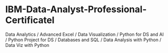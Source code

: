 # IBM-Data-Analyst-Professional-CertificateI
Data Analytics / Advanced Excel / Data Visualization / Python for DS and AI / Python Project for DS / Databases and SQL / Data Analysis with Python /  Data Viz with Python
